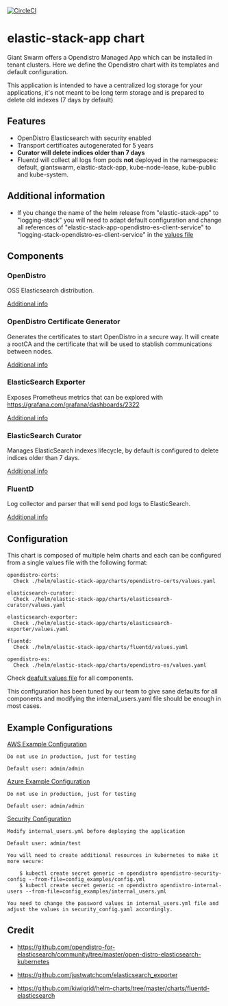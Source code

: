 [![CircleCI](https://circleci.com/gh/giantswarm/elastic-stack-app.svg?style=shield)](https://circleci.com/gh/giantswarm/elastic-stack-app)

# elastic-stack-app chart

Giant Swarm offers a Opendistro Managed App which can be installed in tenant clusters.
Here we define the Opendistro chart with its templates and default configuration.

This application is intended to have a centralized log storage for your applications, it's not meant to be long term storage and is prepared to delete old indexes (7 days by default)


## Features
- OpenDistro Elasticsearch with security enabled
- Transport certificates autogenerated for 5 years
- **Curator will delete indices older than 7 days**
- Fluentd will collect all logs from pods **not** deployed in the namespaces: default, giantswarm, elastic-stack-app, kube-node-lease, kube-public and kube-system.

## Additional information

- If you change the name of the helm release from "elastic-stack-app" to "logging-stack" you will need to adapt default configuration and change all references of "elastic-stack-app-opendistro-es-client-service" to "logging-stack-opendistro-es-client-service" in the [values file](./helm/elastic-stack-app/values.yaml)

## Components

### OpenDistro
OSS Elasticsearch distribution.

[Additional info](./helm/elastic-stack-app/charts/opendistro-es/README.md)

### OpenDistro Certificate Generator
Generates the certificates to start OpenDistro in a secure way. It will create a rootCA and the certificate that will be used to stablish communications between nodes.

[Additional info](./helm/elastic-stack-app/charts/opendistro-certs/README.md)

### ElasticSearch Exporter
Exposes Prometheus metrics that can be explored with https://grafana.com/grafana/dashboards/2322

[Additional info](./helm/elastic-stack-app/charts/elasticsearch-exporter/README.md)

### ElasticSearch Curator
Manages ElasticSearch indexes lifecycle, by default is configured to delete indices older than 7 days.

[Additional info](./helm/elastic-stack-app/charts/elasticsearch-curator/README.md)

### FluentD
Log collector and parser that will send pod logs to ElasticSearch.

[Additional info](./helm/elastic-stack-app/charts/fluentd/README.md)


## Configuration

This chart is composed of multiple helm charts and each can be configured from a single values file with the following format:

``` 
opendistro-certs:
  Check ./helm/elastic-stack-app/charts/opendistro-certs/values.yaml

elasticsearch-curator:
  Check ./helm/elastic-stack-app/charts/elasticsearch-curator/values.yaml

elasticsearch-exporter:
  Check ./helm/elastic-stack-app/charts/elasticsearch-exporter/values.yaml

fluentd:
  Check ./helm/elastic-stack-app/charts/fluentd/values.yaml

opendistro-es:
  Check ./helm/elastic-stack-app/charts/opendistro-es/values.yaml
```

Check [deafult values file](./helm/elastic-stack-app/values.yaml) for all components. 

This configuration has been tuned by our team to give sane defaults for all components and modifying the internal_users.yaml file should be enough in most cases.

## Example Configurations

[AWS Example Configuration](./example_values/ingress_enabled_aws.yaml)

    Do not use in production, just for testing

    Default user: admin/admin

[Azure Example Configuration](./example_values/ingress_enabled_aws.yaml)

    Do not use in production, just for testing

    Default user: admin/admin

[Security Configuration](./example_values/security_config.yaml)

    Modify internal_users.yml before deploying the application

    Default user: admin/test
    
    You will need to create additional resources in kubernetes to make it more secure:

        $ kubectl create secret generic -n opendistro opendistro-security-config --from-file=config_examples/config.yml
        $ kubectl create secret generic -n opendistro opendistro-internal-users --from-file=config_examples/internal_users.yml

    You need to change the password values in internal_users.yml file and adjust the values in security_config.yaml accordingly.
    

## Credit

* https://github.com/opendistro-for-elasticsearch/community/tree/master/open-distro-elasticsearch-kubernetes

* https://github.com/justwatchcom/elasticsearch_exporter

* https://github.com/kiwigrid/helm-charts/tree/master/charts/fluentd-elasticsearch